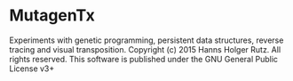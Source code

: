# MutagenTx

Experiments with genetic programming, persistent data structures, reverse tracing and visual transposition.
Copyright (c) 2015 Hanns Holger Rutz. All rights reserved. 
This software is published under the GNU General Public License v3+